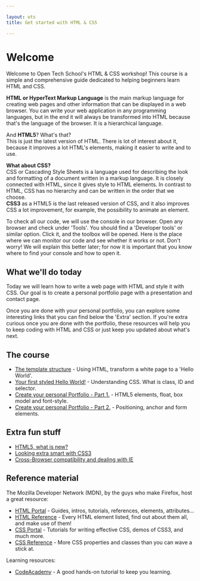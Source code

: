 ```yaml
---

layout: ots
title: Get started with HTML & CSS

---
```


# Welcome

Welcome to Open Tech School's HTML & CSS workshop! This course is a simple 
and comprehensive guide dedicated to helping beginners learn HTML and CSS.

**HTML or HyperText Markup Language** is the main markup language for creating 
web pages and other information that can be displayed in a web browser. 
You can write your web application in any programming languages, but in the 
end it will always be transformed into HTML because that's the language of 
the browser. It is a hierarchical language.

And **HTML5**? What's that?  
This is just the latest version of HTML. There is lot of interest about it, 
because it improves a lot HTML's elements, making it easier to write and to use.

**What about CSS?**  
CSS or Cascading Style Sheets is a language used for describing the 
look and formatting of a document written in a markup language. 
It is closely connected with HTML, since it gives style to HTML elements. 
In contrast to HTML, CSS has no hierarchy and can be written in the order 
that we choose.  
**CSS3** as a HTML5 is the last released version of CSS, and it also 
improves CSS a lot improvement, for example, the possibility to animate 
an element.

To check all our code, we will use the console in our browser. 
Open any browser and check under 'Tools'. You should find a 'Developer tools' 
or similar option. Click it, and the toolbox will be opened. 
Here is the place where we can monitor our code and see whether it works 
or not. Don't worry! We will explain this better later; for now it is 
important that you know where to find your console and how to open it.

## What we'll do today

Today we will learn how to write a web page with HTML and style it with CSS. 
Our goal is to create a personal portfolio page with a 
presentation and contact page.

Once you are done with your personal portfolio, you can explore some 
interesting links that you can find below the 'Extra' section. 
If you're extra curious once you are done with the portfolio, these resources 
will help you to keep coding with HTML and CSS or just keep you updated 
about what's next.

## The course

* [The template structure](core/structure.html) - 
  Using HTML, transform a white page to a 'Hello World'.
* [Your first styled Hello World!](core/style.html) - 
  Understanding CSS. What is class, ID and selector.
* [Create your personal Portfolio - Part 1.](core/portfolio.html) - 
  HTML5 elements, float, box model and font-style.
* [Create your personal Portfolio - Part 2.](core/portfolio-2.html) - 
  Positioning, anchor and form elements.

## Extra fun stuff

* [HTML5, what is new?](extras/HTML5.html)
* [Looking extra smart with CSS3](extras/CSS3.html)
* [Cross-Browser compatibility and dealing with IE](extras/compatibility.html)

## Reference material

The Mozilla Developer Network (MDN), by the guys who make Firefox, 
host a great resource:

 * [HTML Portal](https://developer.mozilla.org/en-US/docs/Web/HTML) - 
   Guides, intros, tutorials, references, elements, attributes...
 * [HTML Reference](https://developer.mozilla.org/en-US/docs/Web/HTML/Element) - 
   Every HTML element listed, find out about them all, and make use of them!
 * [CSS Portal](https://developer.mozilla.org/en-US/docs/Web/CSS) - 
   Tutorials for writing effective CSS, demos of CSS3, and much more.
 * [CSS Reference](https://developer.mozilla.org/en-US/docs/Web/CSS/Reference) - 
   More CSS properties and classes than you can wave a stick at.

Learning resources:

 * [CodeAcademy](http://www.codecademy.com/tracks/web) - 
   A good hands-on tutorial to keep you learning.
